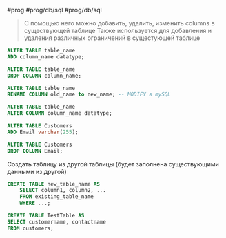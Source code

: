 #prog #prog/db/sql #prog/db/sql

> С помощью него можно добавить, удалить, изменить columns в существующей таблице
> Также используется для добавления и удаления различных ограничений в сущестующей таблице

```sql
ALTER TABLE table_name
ADD column_name datatype;

ALTER TABLE table_name
DROP COLUMN column_name;

ALTER TABLE table_name
RENAME COLUMN old_name to new_name; -- MODIFY в mySQL

ALTER TABLE table_name
ALTER COLUMN column_name datatype;
```

```sql
ALTER TABLE Customers  
ADD Email varchar(255);

ALTER TABLE Customers  
DROP COLUMN Email;
```

Создать таблицу из другой таблицы (будет заполнена существующими данными из другой)

```sql
CREATE TABLE new_table_name AS  
    SELECT column1, column2, ...  
    FROM existing_table_name
    WHERE ...;
```
```sql
CREATE TABLE TestTable AS  
SELECT customername, contactname  
FROM customers;
```
